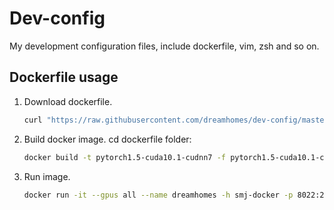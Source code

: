 # Dev-config
My development configuration files, include dockerfile, vim, zsh and so on.

## Dockerfile usage
1. Download dockerfile.
    ``` bash
    curl "https://raw.githubusercontent.com/dreamhomes/dev-config/master/dockerfile/pytorch1.5-cuda10.1-cudnn7.dockerfile" -o pytorch1.5-cuda10.1-cudnn7.dockerfile
    ```
2. Build docker image.
    cd dockerfile folder:
    ```bash
    docker build -t pytorch1.5-cuda10.1-cudnn7 -f pytorch1.5-cuda10.1-cudnn7.dockerfile .
    ```

3. Run image.
    ```bash
    docker run -it --gpus all --name dreamhomes -h smj-docker -p 8022:22 -u $(id -u):$(id -g) -v /home/dreamhomes:/home/dreamhomes pytorch1.5-cuda10.1-cudnn7
    ```